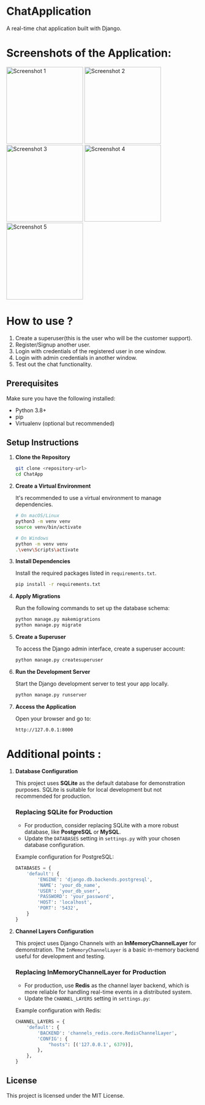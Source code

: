 # ChatApplication

A real-time chat application built with Django.

# Screenshots of the Application:

<img src="https://github.com/user-attachments/assets/f3186d84-d684-48d5-9efd-50d2020e4af2" alt="Screenshot 1" width="200" style="display:inline;">
<img src="https://github.com/user-attachments/assets/f8b209c6-d358-4235-992d-434a4a967e1e" alt="Screenshot 2" width="200" style="display:inline;">
<img src="https://github.com/user-attachments/assets/6de739a4-a848-48f5-8f7d-4e2881b15e42" alt="Screenshot 3" width="200" style="display:inline;">
<img src="https://github.com/user-attachments/assets/93443b16-f135-4877-9f28-eb88fe3a54ca" alt="Screenshot 4" width="200" style="display:inline;">
<img src="https://github.com/user-attachments/assets/1e426390-852e-4aaf-991c-5c1911570872" alt="Screenshot 5" width="200" style="display:inline;">





# How to use ?

1) Create a superuser(this is the user who will be the customer support).
2) Register/Signup another user.
3) Login with credentials of the registered user in one window.
4) Login with admin credentials in another window.
5) Test out the chat functionality.






## Prerequisites

Make sure you have the following installed:
- Python 3.8+
- pip
- Virtualenv (optional but recommended)

## Setup Instructions

1. **Clone the Repository**

   ```bash
   git clone <repository-url>
   cd ChatApp
   ```

2. **Create a Virtual Environment**

   It's recommended to use a virtual environment to manage dependencies.

   ```bash
   # On macOS/Linux
   python3 -m venv venv
   source venv/bin/activate

   # On Windows
   python -m venv venv
   .\venv\Scripts\activate
   ```

3. **Install Dependencies**

   Install the required packages listed in `requirements.txt`.

   ```bash
   pip install -r requirements.txt
   ```
4. **Apply Migrations**

   Run the following commands to set up the database schema:

   ```bash
   python manage.py makemigrations
   python manage.py migrate
   ```
5. **Create a Superuser**

   To access the Django admin interface, create a superuser account:

   ```bash
   python manage.py createsuperuser
   ```

6. **Run the Development Server**

   Start the Django development server to test your app locally.

   ```bash
   python manage.py runserver
   ```

7. **Access the Application**

    Open your browser and go to:

    ```
    http://127.0.0.1:8000
    ```

# Additional points :
1. **Database Configuration**

   This project uses **SQLite** as the default database for demonstration purposes. SQLite is suitable for local development but not recommended for production.

   ### Replacing SQLite for Production
   - For production, consider replacing SQLite with a more robust database, like **PostgreSQL** or **MySQL**.
   - Update the `DATABASES` setting in `settings.py` with your chosen database configuration.

   Example configuration for PostgreSQL:
   ```python
   DATABASES = {
       'default': {
           'ENGINE': 'django.db.backends.postgresql',
           'NAME': 'your_db_name',
           'USER': 'your_db_user',
           'PASSWORD': 'your_password',
           'HOST': 'localhost',
           'PORT': '5432',
       }
   }
   ```

2. **Channel Layers Configuration**

   This project uses Django Channels with an **InMemoryChannelLayer** for demonstration. The `InMemoryChannelLayer` is a basic in-memory backend useful for development and testing.

   ### Replacing InMemoryChannelLayer for Production
   - For production, use **Redis** as the channel layer backend, which is more reliable for handling real-time events in a distributed system.
   - Update the `CHANNEL_LAYERS` setting in `settings.py`:

   Example configuration with Redis:
   ```python
   CHANNEL_LAYERS = {
       'default': {
           'BACKEND': 'channels_redis.core.RedisChannelLayer',
           'CONFIG': {
               "hosts": [('127.0.0.1', 6379)],
           },
       },
   }
   ```


## License

This project is licensed under the MIT License.
